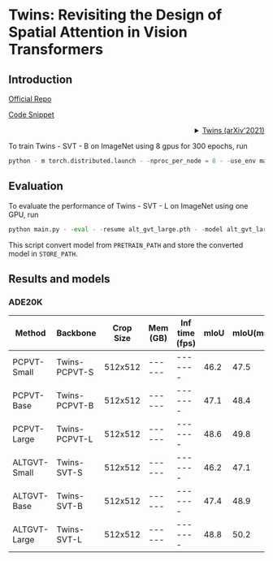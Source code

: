 # Twins: Revisiting the Design of Spatial Attention in Vision Transformers

## Introduction

<!-- [ALGORITHM] -->

<a href = "https://github.com/Meituan-AutoML/Twins">Official Repo</a>

<a href="https://github.com/open-mmlab/mmsegmentation/blob/v0.17.0/mmseg/models/backbones/faketwins.py#L524">Code Snippet</a>

<details>
<summary align = "right"> <a href = "https://arxiv.org/pdf/2104.13840.pdf" >Twins (arXiv'2021)</a></summary>

```latex
@article{liu2021Swin,
         title = {Swin Transformer: Hierarchical Vision Transformer using Shifted Windows},
         author = {Liu, Ze and Lin, Yutong and Cao, Yue and Hu, Han and Wei, Yixuan and Zhang, Zheng and Lin, Stephen and Guo, Baining},
         journal = {arXiv preprint arXiv: 2103.14030},
         year = {2021}
         }
```

</details>

To train Twins - SVT - B on ImageNet  using 8 gpus for 300 epochs, run

```python
python - m torch.distributed.launch - -nproc_per_node = 8 - -use_env main.py - -model alt_gvt_base - -batch - size 128 - -data - path path_to_imagenet - -dist - eval - -drop - path 0.3
```

## Evaluation

To evaluate the performance of Twins - SVT - L on ImageNet using one GPU, run

```python
python main.py - -eval - -resume alt_gvt_large.pth - -model alt_gvt_large - -data - path path_to_imagenet
```

This script convert model from `PRETRAIN_PATH` and store the converted model in `STORE_PATH`.

## Results and models

### ADE20K

|   Method    |   Backbone    | Crop Size  |  Mem (GB) | Inf time (fps) | mIoU  | mIoU(ms+flip) | config | download |
|   ------    |   --------    | ---------  |  ------   | -------------- | ----- | ------------- | ------ |------------------------------------------------------------------------------------------------------------------------------------------------------------------------------------------------------------------------------------------------------------------------------------------------------------------------------------------------------------ |
| PCPVT-Small | Twins-PCPVT-S | 512x512    |  ------   |    -------     | 46.2  | 47.5          |  --    |  --   |
| PCPVT-Base  | Twins-PCPVT-B | 512x512    |  ------   |    -------     | 47.1  | 48.4          |  --    |  --  |
| PCPVT-Large | Twins-PCPVT-L | 512x512    |  ------   |    -------     | 48.6  | 49.8          |  --    |  --  |
| ALTGVT-Small| Twins-SVT-S   | 512x512    |  ------   |    -------     | 46.2  | 47.1          |  --    |  --  |
| ALTGVT-Base | Twins-SVT-B   | 512x512    |  ------   |    -------     | 47.4  | 48.9          |  --    |  --  |
| ALTGVT-Large| Twins-SVT-L   | 512x512    |  ------   |    -------     | 48.8  | 50.2          |  --    |  --  |
